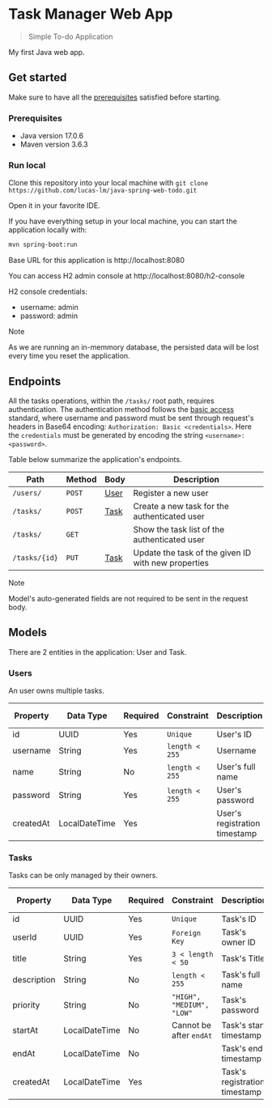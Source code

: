 # Task Manager Web App

> Simple To-do Application

My first Java web app.

## Get started

Make sure to have all the [prerequisites](#prerequisites) satisfied before starting.

### Prerequisites

* Java version 17.0.6
* Maven version 3.6.3

### Run local

Clone this repository into your local machine with `git clone https://github.com/lucas-lm/java-spring-web-todo.git`

Open it in your favorite IDE.

If you have everything setup in your local machine, you can start the application locally with:

```sh
mvn spring-boot:run
```

Base URL for this application is http://localhost:8080

You can access H2 admin console at http://localhost:8080/h2-console 

H2 console credentials:
* username: admin
* password: admin

> [!NOTE]  
> As we are running an in-memmory database, the persisted data will be lost every time you reset the application.

## Endpoints

All the tasks operations, within the `/tasks/` root path, requires authentication. The authentication method follows the [basic access](https://en.wikipedia.org/wiki/Basic_access_authentication) standard, where username and password must be sent through request's headers in Base64 encoding: `Authorization: Basic <credentials>`. Here the `credentials` must be generated by encoding the string `<username>:<password>`.

Table below summarize the application's endpoints.

| Path          | Method | Body              | Description                                         |
| ------------- | ------ | ----------------- | --------------------------------------------------- |
| `/users/`     | `POST` | [User](#users)    | Register a new user                                 |
| `/tasks/`     | `POST` | [Task](#tasks)    | Create a new task for the authenticated user        |
| `/tasks/`     | `GET`  |                   | Show the task list of the authenticated user        |
| `/tasks/{id}` | `PUT`  | [Task](#tasks)    | Update the task of the given ID with new properties |

> [!NOTE]  
> Model's auto-generated fields are not required to be sent in the request body.

## Models

There are 2 entities in the application: User and Task.

### Users

An user owns multiple tasks.

| Property      | Data Type     | Required  | Constraint     | Description                   | Autogenerated ? |
| ------------- | ------------- | --------- | -------------- | ----------------------------- | ----------------|
| id            | UUID          | Yes       | `Unique      ` | User's ID                     | Yes             |
| username      | String        | Yes       | `length < 255` | Username                      | No              |
| name          | String        | No        | `length < 255` | User's full name              | No              |
| password      | String        | Yes       | `length < 255` | User's password               | No              |
| createdAt     | LocalDateTime | Yes       |                | User's registration timestamp | Yes             |


### Tasks

Tasks can be only managed by their owners.

| Property      | Data Type     | Required  | Constraint              | Description                   | Autogenerated ? |
| ------------- | ------------- | --------- | ----------------------- | ----------------------------- | ----------------|
| id            | UUID          | Yes       | `Unique`                | Task's ID                     | Yes             |
| userId        | UUID          | Yes       | `Foreign Key`           | Task's owner ID               | Yes             |
| title         | String        | Yes       | `3 < length < 50`       | Task's Title                  | No              |
| description   | String        | No        | `length < 255`          | Task's full name              | No              |
| priority      | String        | No        | `"HIGH", "MEDIUM", "LOW"`   | Task's password               | No              |
| startAt       | LocalDateTime | No        | Cannot be after `endAt` | Task's start timestamp        | No              |
| endAt         | LocalDateTime | No        |                         | Task's end timestamp          | No              |
| createdAt     | LocalDateTime | Yes       |                         | Task's registration timestamp | Yes             |
